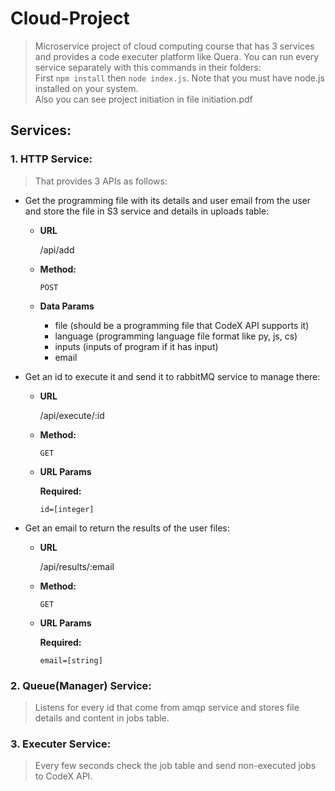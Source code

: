 # Cloud-Project
> Microservice project of cloud computing course that has 3 services and provides a code executer platform like Quera.
> You can run every service separately with this commands in their folders: <br />
> First `npm install` then `node index.js`. Note that you must have node.js installed on your system. <br />
> Also you can see project initiation in file initiation.pdf
## Services:

### 1. HTTP Service:
> That provides 3 APIs as follows:
  * Get the programming file with its details and user email from the user and store the file in S3 service and details in uploads table:
    * **URL**
    
      /api/add
    * **Method:**

      `POST`
      
    * **Data Params**

      * file (should be a programming file that CodeX API supports it)
      * language (programming language file format like py, js, cs)
      * inputs (inputs of program if it has input)
      * email
      
  * Get an id to execute it and send it to rabbitMQ service to manage there:
    * **URL**
    
      /api/execute/:id
    * **Method:**

      `GET`
    *  **URL Params**

        **Required:**
 
        `id=[integer]`
        
  * Get an email to return the results of the user files:
    * **URL**
    
      /api/results/:email
    * **Method:**

      `GET`
    *  **URL Params**

        **Required:**
 
        `email=[string]`
        
### 2. Queue(Manager) Service:
> Listens for every id that come from amqp service and stores file details and content in jobs table.

### 3. Executer Service:
> Every few seconds check the job table and send non-executed jobs to CodeX API.
